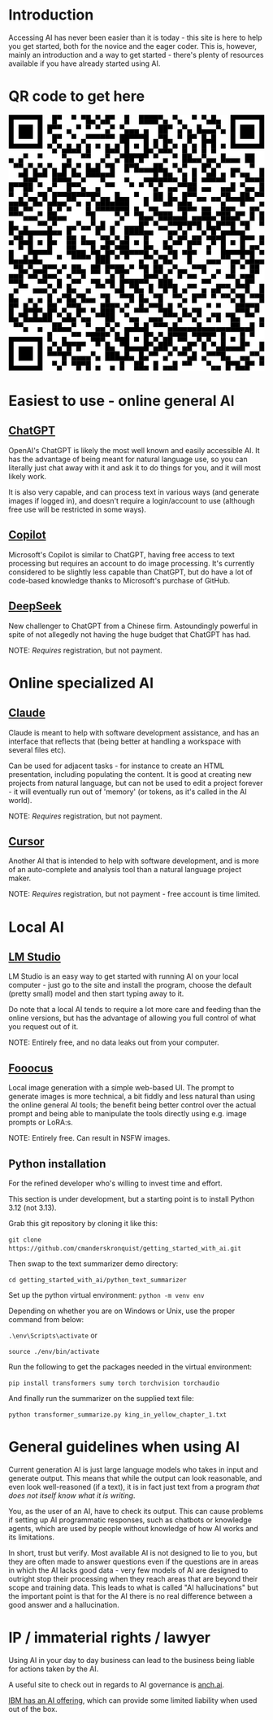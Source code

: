 # Introduction

Accessing AI has never been easier than it is today - this site is here to help you get started, both for the novice and the eager coder. This is, however, mainly an introduction and a way to get started - there's plenty of resources available if you have already started using AI.

# QR code to get here

![QR code!](gettingstarted_github.png "QR code to get to this page")

# Easiest to use - online general AI

## [ChatGPT](https://chatgpt.com/) 

OpenAI's ChatGPT is likely the most well known and easily accessible AI. It has the advantage of being meant for natural language use, so you can literally just chat away with it and ask it to do things for you, and it will most likely work.

It is also very capable, and can process text in various ways (and generate images if logged in), and doesn't require a login/account to use (although free use will be restricted in some ways).

## [Copilot](https://copilot.microsoft.com)

Microsoft's Copilot is similar to ChatGPT, having free access to text processing but requires an account to do image processing. It's currently considered to be slightly less capable than ChatGPT, but do have a lot of code-based knowledge thanks to Microsoft's purchase of GitHub.

## [DeepSeek](https://chat.deepseek.com/)

New challenger to ChatGPT from a Chinese firm. Astoundingly powerful in spite of not allegedly not having the huge budget that ChatGPT has had.

NOTE: *Requires* registration, but not payment.

# Online specialized AI

## [Claude](https://claude.ai/)

Claude is meant to help with software development assistance, and has an interface that reflects that (being better at handling a workspace with several files etc).

Can be used for adjacent tasks - for instance to create an HTML presentation, including populating the content. It is good at creating new projects from natural language, but can not be used to edit a project forever - it will eventually run out of 'memory' (or tokens, as it's called in the AI world).

NOTE: *Requires* registration, but not payment.

## [Cursor](https://www.cursor.com)

Another AI that is intended to help with software development, and is more of an auto-complete and analysis tool than a natural language project maker.

NOTE: *Requires* registration, but not payment - free account is time limited.

# Local AI

## [LM Studio](https://lmstudio.ai/)

LM Studio is an easy way to get started with running AI on your local computer - just go to the site and install the program, choose the default (pretty small) model and then start typing away to it.

Do note that a local AI tends to require a lot more care and feeding than the online versions, but has the advantage of allowing you full control of what you request out of it.

NOTE: Entirely free, and no data leaks out from your computer.

## [Fooocus](https://github.com/lllyasviel/Fooocus?tab=readme-ov-file#download)

Local image generation with a simple web-based UI. The prompt to generate images is more technical, a bit fiddly and less natural than using the online general AI tools; the benefit being better control over the actual prompt and being able to manipulate the tools directly using e.g. image prompts or LoRA:s.

NOTE: Entirely free. Can result in NSFW images.

## Python installation

For the refined developer who's willing to invest time and effort. 

This section is under development, but a starting point is to install Python 3.12 (not 3.13).

Grab this git repository by cloning it like this:

`git clone https://github.com/cmanderskronquist/getting_started_with_ai.git`

Then swap to the text summarizer demo directory:

`cd getting_started_with_ai/python_text_summarizer`

Set up the python virtual environment:
`python -m venv env`

Depending on whether you are on Windows or Unix, use the proper command from below:

`.\env\Scripts\activate`
or

`source ./env/bin/activate`

Run the following to get the packages needed in the virtual environment:

`pip install transformers sumy torch torchvision torchaudio`

And finally run the summarizer on the supplied text file:

`python transformer_summarize.py king_in_yellow_chapter_1.txt`

# General guidelines when using AI

Current generation AI is just large language models who takes in input and generate output. This means that while the output can look reasonable, and even look well-reasoned (if a text), it is in fact just text from a program *that does not itself know what it is writing*. 

You, as the user of an AI, have to check its output. This can cause problems if setting up AI programmatic responses, such as chatbots or knowledge agents, which are used by people without knowledge of how AI works and its limitations.

In short, trust but verify. Most available AI is not designed to lie to you, but they are often made to answer questions even if the questions are in areas in which the AI lacks good data - very few models of AI are designed to outright stop their processing when they reach areas that are beyond their scope and training data. This leads to what is called "AI hallucinations" but the important point is that for the AI there is no real difference between a good answer and a hallucination.

# IP / immaterial rights / lawyer

Using AI in your day to day business can lead to the business being liable for actions taken by the AI.

A useful site to check out in regards to AI governance is [anch.ai](https://anch.ai/).

[IBM has an AI offering](https://www.ibm.com/watsonx), which can provide some limited liability when used out of the box.
